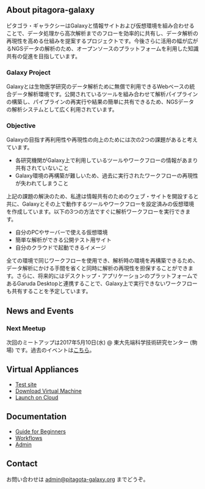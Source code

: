 ## About pitagora-galaxy

ピタゴラ・ギャラクシーはGalaxyと情報サイトおよび仮想環境を組み合わせることで、データ処理から高次解析までのフローを効率的に共有し、データ解析の再現性を高める仕組みを提案するプロジェクトです。今後さらに活用の幅が広がるNGSデータの解析のため、オープンソースのプラットフォームを利用した知識共有の促進を目指しています。

### Galaxy Project

Galaxyとは生物医学研究のデータ解析ために無償で利用できるWebベースの統合データ解析環境です。公開されているツールを組み合わせて解析パイプラインの構築し、パイプラインの再実行や結果の簡単に共有できるため、NGSデータの解析システムとして広く利用されています。

### Objective

Galaxyの目指す再利用性や再現性の向上のためには次の2つの課題があると考えています。

- 各研究機関がGalaxy上で利用しているツールやワークフローの情報があまり共有されていないこと
- Galaxy環境の再構築が難しいため、過去に実行されたワークフローの再現性が失われてしまうこと

上記の課題の解決のため、私達は情報共有のためのウェブ・サイトを開設すると共に、Galaxyとその上で動作するツールやワークフローを設定済みの仮想環境を作成しています。以下の3つの方法ですぐに解析ワークフローを実行できます。

- 自分のPCやサーバーで使える仮想環境
- 簡単な解析ができる公開テスト用サイト
- 自分のクラウドで起動できるイメージ

全ての環境で同じワークフローを使用でき、解析時の環境を再構築できるため、データ解析にかける手間を省くと同時に解析の再現性を担保することができます。さらに、将来的にはデスクトップ・アプリケーションのプラットフォームであるGaruda Desktopと連携することで、Galaxy上で実行できないワークフローも共有することを予定しています。

## News and Events

### Next Meetup

次回のミートアップは2017年5月10日(水) @ 東大先端科学技術研究センター (駒場) です。過去のイベントは[こちら]()。

## Virtual Appliances

- [Test site]()
- [Download Virtual Machine]()
- [Launch on Cloud]()

## Documentation

- [Guide for Beginners]()
- [Workflows]()
- [Admin]()

## Contact

お問い合わせは [admin@pitagota-galaxy.org](mailto:admin@pitagota-galaxy.org) までどうぞ。
